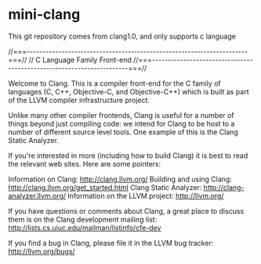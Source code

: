 # mini-clang

This git repository comes from clang1.0, and only supports c language

//===----------------------------------------------------------------------===//
// C Language Family Front-end
//===----------------------------------------------------------------------===//

Welcome to Clang.  This is a compiler front-end for the C family of languages
(C, C++, Objective-C, and Objective-C++) which is built as part of the LLVM
compiler infrastructure project.

Unlike many other compiler frontends, Clang is useful for a number of things
beyond just compiling code: we intend for Clang to be host to a number of
different source level tools.  One example of this is the Clang Static Analyzer.

If you're interested in more (including how to build Clang) it is best to read
the relevant web sites.  Here are some pointers:

Information on Clang:              http://clang.llvm.org/
Building and using Clang:          http://clang.llvm.org/get_started.html
Clang Static Analyzer:             http://clang-analyzer.llvm.org/
Information on the LLVM project:   http://llvm.org/

If you have questions or comments about Clang, a great place to discuss them is
on the Clang development mailing list:
http://lists.cs.uiuc.edu/mailman/listinfo/cfe-dev

If you find a bug in Clang, please file it in the LLVM bug tracker:
http://llvm.org/bugs/
